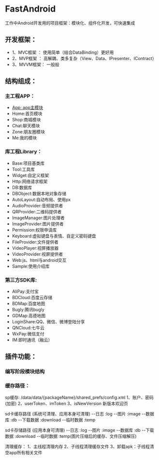 # FastAndroid
工作中Android开发用的项目框架：模块化、组件化开发，可快速集成

## 开发框架：
- 1、MVC框架 ： 使用简单（结合DataBinding）更好用
- 2、MVP框架 ： 高解耦、类多复杂（View、Data、IPresenter、IContract）
- 3、MVVM框架： 一般般

## 结构组成：
### 主工程APP： 
  * [App: app主模块](/APP/App/App_README.md)
  * Home:首页模块
  * Shop:商城模块
  * Chat:聊天模块
  * Zone:朋友圈模块
  * Me:我的模块
 
### 库工程Library：
  * Base:项目基类库
  * Tool:工具库
  * Widget:自定义框架
  * Http:网络请求框架
  * DB:数据库
  * DBObject:数据本地对象存储
  * AutoLayout:自动布局、使用px
  * AudioProvider:音频提供者
  * QRProvider:二维码提供者
  * ImageManager:图片处理者
  * ImageProvider:图片提供者
  * Permission:权限申请库
  * Keyboard:虚拟键盘与表情、自定义密码键盘
  * FileProvider:文件提供者
  * VideoPlayer:视屏播放器
  * VideoProvider:视屏提供者
  * Web:js、html与android交互
  * Sample:使用介绍库
  
### 第三方SDK库:
  * AliPay:支付宝
  * BDCloud:百度云存储
  * BDMap:百度地图
  * Bugly:腾讯bugly
  * GDMap:高德地图
  * LoginShare:QQ、微信、微博登陆分享
  * QNCloud:七牛云
  * WxPay:微信支付
  * IM:即时通讯（融云）

## 插件功能：

### 编写阶段模块结构

### 缓存路径：
sp缓存: /data/data/{packageName}/shared_prefs/config.xml
        1、账户、密码(加密)
        2、userToken、imToken
        3、isNewVersion 新版本欢迎页

sd卡缓存路径 (系统可清理、应用本身可清理)
--日志     :log
--图片     :image
--数据库    :db
--下载数据  :download
--临时数据  :temp

sd卡存储路径 (应用本身可清理)
--日志     :log
--图片     :image
--数据库    :db
--下载数据  :download
--临时数据  :temp(图片压缩后的缓存、文件压缩解压)

清理缓存：
1、主线程清理内存
2、子线程清理缓存文件
3、卸载apk：子线程清空app所有相关文件
